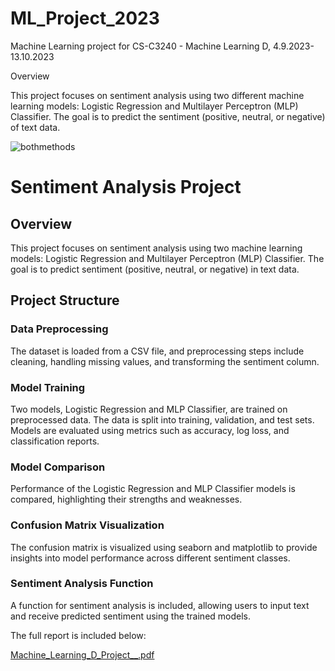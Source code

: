 # ML_Project_2023
Machine Learning project for CS-C3240 - Machine Learning D, 4.9.2023-13.10.2023

Overview

This project focuses on sentiment analysis using two different machine learning models: Logistic Regression and Multilayer Perceptron (MLP) Classifier. The goal is to predict the sentiment (positive, neutral, or negative) of text data.

![bothmethods](https://github.com/MariusBoda/ML_Project_2023/assets/35667954/54120843-06cb-4c2b-8a3f-08490c02bf66)

# Sentiment Analysis Project

## Overview

This project focuses on sentiment analysis using two machine learning models: Logistic Regression and Multilayer Perceptron (MLP) Classifier. The goal is to predict sentiment (positive, neutral, or negative) in text data.

## Project Structure

### Data Preprocessing
The dataset is loaded from a CSV file, and preprocessing steps include cleaning, handling missing values, and transforming the sentiment column.

### Model Training
Two models, Logistic Regression and MLP Classifier, are trained on preprocessed data. The data is split into training, validation, and test sets. Models are evaluated using metrics such as accuracy, log loss, and classification reports.

### Model Comparison
Performance of the Logistic Regression and MLP Classifier models is compared, highlighting their strengths and weaknesses.

### Confusion Matrix Visualization
The confusion matrix is visualized using seaborn and matplotlib to provide insights into model performance across different sentiment classes.

### Sentiment Analysis Function
A function for sentiment analysis is included, allowing users to input text and receive predicted sentiment using the trained models.

The full report is included below:

[Machine_Learning_D_Project__.pdf](https://github.com/MariusBoda/ML_Project_2023/files/12870393/Machine_Learning_D_Project__.pdf)
